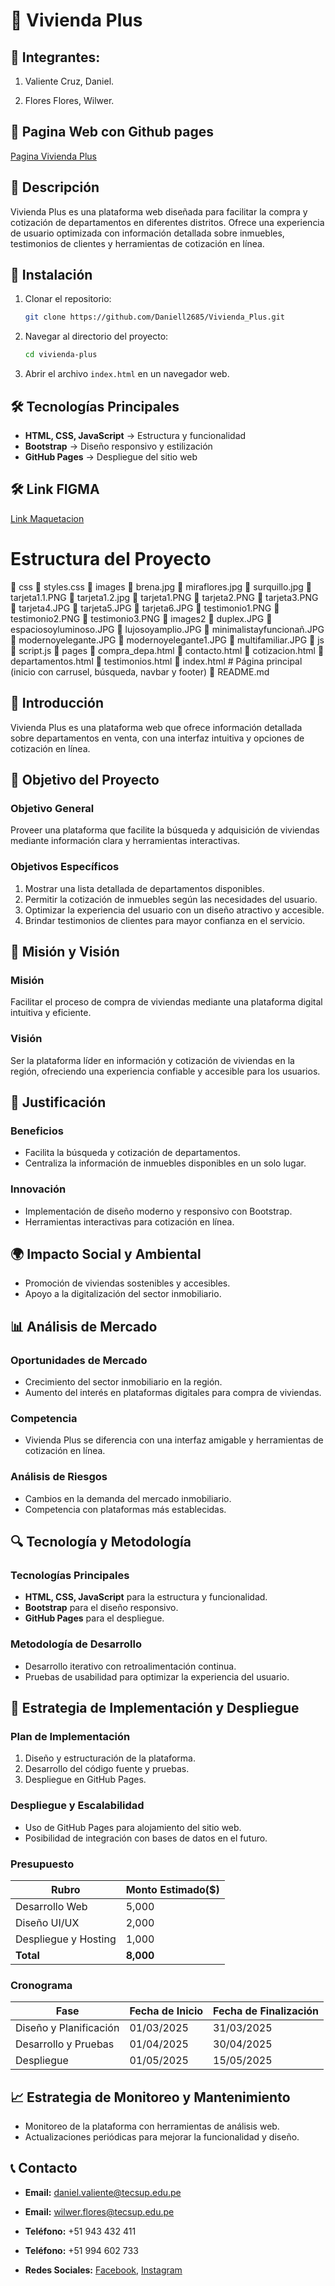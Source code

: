 # 🏡 Vivienda Plus

## 📄 Integrantes:
1. Valiente Cruz, Daniel.

2. Flores Flores, Wilwer.


## 📌 Pagina Web con Github pages
[Pagina Vivienda Plus](https://daniell2685.github.io/Vivienda_Plus/index.html#inicio)


## 📖 Descripción
Vivienda Plus es una plataforma web diseñada para facilitar la compra y cotización de departamentos en diferentes distritos. Ofrece una experiencia de usuario optimizada con información detallada sobre inmuebles, testimonios de clientes y herramientas de cotización en línea.

## 🚀 Instalación
1. Clonar el repositorio:
   ```sh
   git clone https://github.com/Daniell2685/Vivienda_Plus.git
   ```
2. Navegar al directorio del proyecto:
   ```sh
   cd vivienda-plus
   ```
3. Abrir el archivo `index.html` en un navegador web.

## 🛠️ Tecnologías Principales
- **HTML, CSS, JavaScript** → Estructura y funcionalidad
- **Bootstrap** → Diseño responsivo y estilización
- **GitHub Pages** → Despliegue del sitio web

## 🛠️ Link FIGMA

[Link Maquetacion](https://www.figma.com/design/B8M1PhxYGKopoPoRdQXVev/Vivienda-Plus?node-id=7-1031&p=f)

# Estructura del Proyecto

📂 css
   📄 styles.css
📂 images
   📄 brena.jpg
   📄 miraflores.jpg
   📄 surquillo.jpg
   📄 tarjeta1.1.PNG
   📄 tarjeta1.2.jpg
   📄 tarjeta1.PNG
   📄 tarjeta2.PNG
   📄 tarjeta3.PNG
   📄 tarjeta4.JPG
   📄 tarjeta5.JPG
   📄 tarjeta6.JPG
   📄 testimonio1.PNG
   📄 testimonio2.PNG
   📄 testimonio3.PNG
📂 images2
   📄 duplex.JPG
   📄 espaciosoyluminoso.JPG
   📄 lujosoyamplio.JPG
   📄 minimalistayfuncionañ.JPG
   📄 modernoyelegante.JPG
   📄 modernoyelegante1.JPG
   📄 multifamiliar.JPG
📂 js
   📄 script.js
📂 pages
   📄 compra_depa.html
   📄 contacto.html
   📄 cotizacion.html
   📄 departamentos.html
   📄 testimonios.html
📄 index.html # Página principal (inicio con carrusel, búsqueda, navbar y footer)
📄 README.md

## 📄 Introducción
Vivienda Plus es una plataforma web que ofrece información detallada sobre departamentos en venta, con una interfaz intuitiva y opciones de cotización en línea.

## 🎯 Objetivo del Proyecto
### Objetivo General
Proveer una plataforma que facilite la búsqueda y adquisición de viviendas mediante información clara y herramientas interactivas.

### Objetivos Específicos
1. Mostrar una lista detallada de departamentos disponibles.
2. Permitir la cotización de inmuebles según las necesidades del usuario.
3. Optimizar la experiencia del usuario con un diseño atractivo y accesible.
4. Brindar testimonios de clientes para mayor confianza en el servicio.

## 🚀 Misión y Visión
### Misión
Facilitar el proceso de compra de viviendas mediante una plataforma digital intuitiva y eficiente.

### Visión
Ser la plataforma líder en información y cotización de viviendas en la región, ofreciendo una experiencia confiable y accesible para los usuarios.

## 🌟 Justificación
### Beneficios
- Facilita la búsqueda y cotización de departamentos.
- Centraliza la información de inmuebles disponibles en un solo lugar.

### Innovación
- Implementación de diseño moderno y responsivo con Bootstrap.
- Herramientas interactivas para cotización en línea.

## 🌍 Impacto Social y Ambiental
- Promoción de viviendas sostenibles y accesibles.
- Apoyo a la digitalización del sector inmobiliario.

## 📊 Análisis de Mercado
### Oportunidades de Mercado
- Crecimiento del sector inmobiliario en la región.
- Aumento del interés en plataformas digitales para compra de viviendas.

### Competencia
- Vivienda Plus se diferencia con una interfaz amigable y herramientas de cotización en línea.

### Análisis de Riesgos
- Cambios en la demanda del mercado inmobiliario.
- Competencia con plataformas más establecidas.

## 🔍 Tecnología y Metodología
### Tecnologías Principales
- **HTML, CSS, JavaScript** para la estructura y funcionalidad.
- **Bootstrap** para el diseño responsivo.
- **GitHub Pages** para el despliegue.

### Metodología de Desarrollo
- Desarrollo iterativo con retroalimentación continua.
- Pruebas de usabilidad para optimizar la experiencia del usuario.

## 🔧 Estrategia de Implementación y Despliegue
### Plan de Implementación
1. Diseño y estructuración de la plataforma.
2. Desarrollo del código fuente y pruebas.
3. Despliegue en GitHub Pages.

### Despliegue y Escalabilidad
- Uso de GitHub Pages para alojamiento del sitio web.
- Posibilidad de integración con bases de datos en el futuro.

### Presupuesto
| Rubro                 | Monto Estimado($)|
|---------------------- |------------------|
| Desarrollo Web        | 5,000            |
| Diseño UI/UX          | 2,000            |
| Despliegue y Hosting  | 1,000            |
| **Total**             | **8,000**        |

### Cronograma
| Fase                   | Fecha de Inicio |Fecha de Finalización|
|----------------------  |---------------  |---------------------|
| Diseño y Planificación | 01/03/2025      | 31/03/2025          |
| Desarrollo y Pruebas   | 01/04/2025      | 30/04/2025          |
| Despliegue             | 01/05/2025      | 15/05/2025          |

## 📈 Estrategia de Monitoreo y Mantenimiento
- Monitoreo de la plataforma con herramientas de análisis web.
- Actualizaciones periódicas para mejorar la funcionalidad y diseño.

## 📞 Contacto
- **Email:** daniel.valiente@tecsup.edu.pe
- **Email:** wilwer.flores@tecsup.edu.pe

- **Teléfono:** +51 943 432 411
- **Teléfono:** +51 994 602 733
- **Redes Sociales:** [Facebook](https://facebook.com/viviendaplus), [Instagram](https://instagram.com/viviendaplus)

